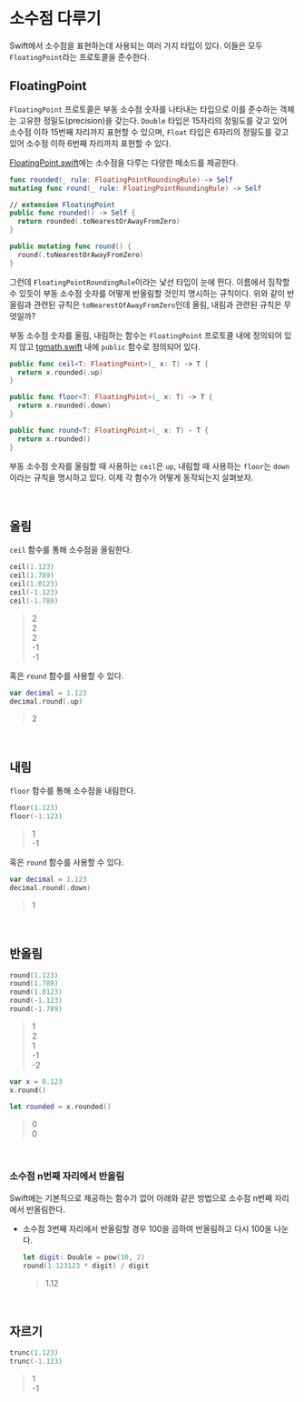 # 소수점 다루기

Swift에서 소수점을 표현하는데 사용되는 여러 가지 타입이 있다. 이들은 모두 `FloatingPoint`라는 프로토콜을 준수한다. 

## FloatingPoint

`FloatingPoint` 프로토콜은 부동 소수점 숫자를 나타내는 타입으로 이를 준수하는 객체는 고유한 정밀도(precision)을 갖는다. `Double` 타입은 15자리의 정밀도를 갖고 있어 소수점 이하 15번째 자리까지 표현할 수 있으며, `Float` 타입은 6자리의 정밀도를 갖고 있어 소수점 이하 6번째 자리까지 표현할 수 있다.

[FloatingPoint.swift](https://github.com/apple/swift/blob/af461ec5a44a0d4505f85313c904aa2889d41a05/stdlib/public/core/FloatingPoint.swift)에는 소수점을 다루는 다양한 메소드를 제공한다.

```swift
func rounded(_ rule: FloatingPointRoundingRule) -> Self
mutating func round(_ rule: FloatingPointRoundingRule) -> Self

// extension FloatingPoint
public func rounded() -> Self {
  return rounded(.toNearestOrAwayFromZero)
}

public mutating func round() {
  round(.toNearestOrAwayFromZero)
}
```

그런데 `FloatingPointRoundingRule`이라는 낯선 타입이 눈에 띈다. 이름에서 짐작할 수 있듯이 부동 소수점 숫자를 어떻게 반올림할 것인지 명시하는 규칙이다. 위와 같이 반올림과 관련된 규칙은 `toNearestOfAwayFromZero`인데 올림, 내림과 관련된 규칙은 무엇일까?

부동 소수점 숫자를 올림, 내림하는 함수는 `FloatingPoint` 프로토콜 내에 정의되어 있지 않고 [tgmath.swift](https://github.com/apple/swift/blob/7123d2614b5f222d03b3762cb110d27a9dd98e24/stdlib/public/Platform/tgmath.swift.gyb) 내에 `public` 함수로 정의되어 있다.

```swift
public func ceil<T: FloatingPoint>(_ x: T) -> T {
  return x.rounded(.up)
}

public func floor<T: FloatingPoint>(_ x: T) -> T {
  return x.rounded(.down)
}

public func round<T: FloatingPoint>(_ x: T) - T {
  return x.rounded()
}
```

부동 소수점 숫자를 올림할 때 사용하는 `ceil`은 `up`, 내림할 때 사용하는 `floor`는 `down`이라는 규칙을 명시하고 있다. 이제 각 함수가 어떻게 동작되는지 살펴보자.

&nbsp;
## 올림

`ceil` 함수를 통해 소수점을 올림한다.

```swift
ceil(1.123)
ceil(1.789)
ceil(1.0123)
ceil(-1.123)
ceil(-1.789)
```

> 2   
> 2   
> 2   
> -1  
> -1

혹은 `round` 함수를 사용할 수 있다.

```swift
var decimal = 1.123
decimal.round(.up)
```

> 2

&nbsp;
## 내림

`floor` 함수를 통해 소수점을 내림한다.

```swift
floor(1.123)
floor(-1.123)
```

> 1   
> -1

혹은 `round` 함수를 사용할 수 있다.

```swift
var decimal = 1.123
decimal.round(.down)
```

> 1

&nbsp;
## 반올림

```swift
round(1.123)
round(1.789)
round(1.0123)
round(-1.123)
round(-1.789)
```

> 1   
> 2   
> 1   
> -1   
> -2  

```swift
var x = 0.123
x.round()

let rounded = x.rounded()
```

> 0   
> 0

&nbsp;
### 소수점 n번째 자리에서 반올림

Swift에는 기본적으로 제공하는 함수가 없어 아래와 같은 방법으로 소수점 n번째 자리에서 반올림한다.

- 소수점 3번째 자리에서 반올림할 경우 100을 곱하여 반올림하고 다시 100을 나눈다.

  ```swift
  let digit: Double = pow(10, 2)
  round(1.123123 * digit) / digit
  ```

  > 1.12

&nbsp;
## 자르기

```swift
trunc(1.123)
trunc(-1.123)
```

> 1   
> -1